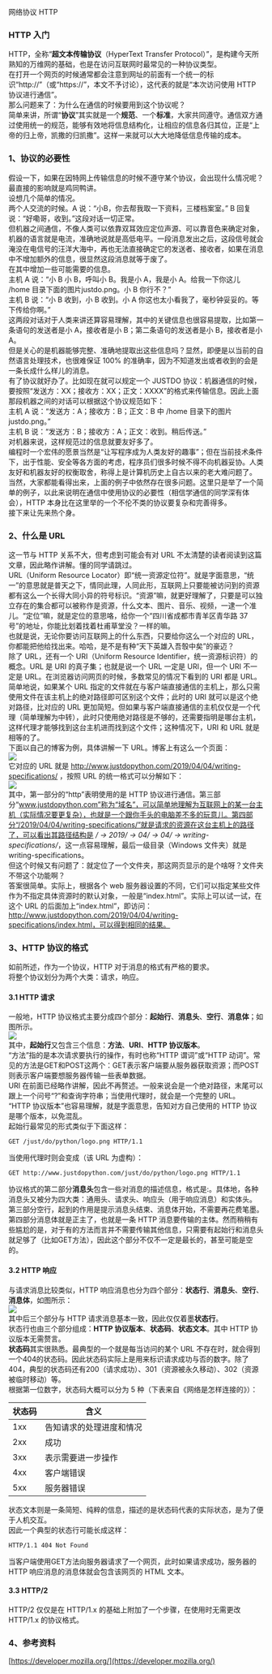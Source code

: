 网络协议 HTTP
<a name="eW3mO"></a>
### HTTP 入门
HTTP，全称“**超文本传输协议**（HyperText Transfer Protocol）”，是构建今天所熟知的万维网的基础，也是在访问互联网时最常见的一种协议类型。<br />在打开一个网页的时候通常都会注意到网址的前面有一个统一的标识“http://”（或“https://”，本文不予讨论），这代表的就是“本次访问使用 HTTP 协议进行通信”。<br />那么问题来了：为什么在通信的时候要用到这个协议呢？<br />简单来讲，所谓“**协议**”其实就是一个**规范**、一个**标准**，大家共同遵守。通信双方通过使用统一的规范，能够有效地将信息结构化，让相应的信息各归其位，正是“上帝的归上帝，凯撒的归凯撒”。这样一来就可以大大地降低信息传输的成本。
<a name="YdtjC"></a>
### 1、协议的必要性
假设一下，如果在因特网上传输信息的时候不遵守某个协议，会出现什么情况呢？最直接的影响就是鸡同鸭讲。<br />设想几个简单的情况。<br />两个人交流的时候。A 说：“小B，你去帮我取一下资料，三楼档案室。” B 回复说：“好嘞哥，收到。”这段对话一切正常。<br />但机器之间通信，不像人类可以依靠双耳效应定位声源、可以靠音色来确定对象，机器的语言就是电流，准确地说就是高低电平。一段消息发出之后，这段信号就会淹没在电信号的汪洋大海中，再也无法直接确定它的发送者、接收者，如果在消息中不增加额外的信息，很显然这段消息就等于废了。<br />在其中增加一些可能需要的信息。<br />主机 A 说：“小 B 小 B，呼叫小 B。我是小 A，我是小 A。给我一下你这儿 /home 目录下面的图片justdo.png。小 B 你行不？”<br />主机 B 说：“小 B 收到，小 B 收到。小 A 你这也太小看我了，毫秒钟妥妥的。等下传给你啊。”<br />这两段对话对于人类来讲还算容易理解，其中的关键信息也很容易提取，比如第一条语句的发送者是小 A，接收者是小 B；第二条语句的发送者是小 B，接收者是小 A。<br />但是关心的是机器能够完整、准确地提取出这些信息吗？显然，即便是以当前的自然语言处理技术，也很难保证 100% 的准确率，因为不知道发出或者收到的会是一条长成什么样儿的消息。<br />有了协议就好办了。比如现在就可以规定一个 JUSTDO 协议：机器通信的时候，要按照“发送方：XX；接收方：XX；正文：XXXX”的格式来传输信息。因此上面那段机器之间的对话可以根据这个协议规范如下：<br />主机 A 说：“发送方：A；接收方：B；正文：B 中 /home 目录下的图片 justdo.png。”<br />主机 B 说：“发送方：B；接收方：A；正文：收到。稍后传送。”<br />对机器来说，这样规范过的信息就要友好多了。<br />编程时一个宏伟的愿景当然是“让写程序成为人类友好的趣事”；但在当前技术条件下，出于性能、安全等各方面的考虑，程序员们很多时候不得不向机器妥协。人类友好和机器友好的权衡取舍，称得上是计算机历史上自古以来的老大难问题了。<br />当然，大家都能看得出来，上面的例子中依然存在很多问题。这里只是举了一个简单的例子，以此来说明在通信中使用协议的必要性（相信学通信的同学深有体会），HTTP 本身比在这里举的一个不伦不类的协议要复杂和完善得多。<br />接下来让先来热个身。
<a name="ZsWWk"></a>
### 2、什么是 URL
这一节与 HTTP 关系不大，但考虑到可能会有对 URL 不太清楚的读者阅读到这篇文章，因此略作讲解。懂的同学请跳过。<br />URL（Uniform Resource Locator）即“统一资源定位符”。就是字面意思，“统一”的意思就是普天之下，情同此理，人同此形，互联网上只要能被访问到的资源都有这么一个长得大同小异的符号标识。“资源”嘛，就更好理解了，只要是可以独立存在的集合都可以被称作是资源，什么文本、图片、音乐、视频，一逮一个准儿。“定位”嘛，就是定位的意思咯，给你一个“四川省成都市青羊区青华路 37 号”的地址，你能比划着找着杜甫草堂没？一样的嘛。<br />也就是说，无论你要访问互联网上的什么东西，只要给你这么一个对应的 URL，你都能把他给找出来。哈哈，是不是有种“天下英雄入吾彀中矣”的豪迈？<br />除了 URL，还有一个 URI（Uniform Resource Identifier，统一资源标识符）的概念。URL 是 URI 的真子集；也就是说一个 URL 一定是 URI，但一个 URI 不一定是 URL。在浏览器访问网页的时候，多数常见的情况下看到的 URI 都是 URL。<br />简单地说，如果某个 URL 指定的文件就在与客户端直接通信的主机上，那么只需使用文件在该主机上的绝对路径即可区别这个文件；此时的 URI 就可以是这个绝对路径，比对应的 URL 更加简短。但如果与客户端直接通信的主机仅仅是一个代理（简单理解为中转），此时只使用绝对路径是不够的，还需要指明是哪台主机，这样代理才能够找到这台主机进而找到这个文件；这种情况下，URI 和 URL 就是相等的了。<br />下面以自己的博客为例，具体讲解一下 URL。博客上有这么一个页面：<br />![](https://cdn.nlark.com/yuque/0/2022/png/396745/1648290656675-fe1988e2-c23e-4401-8da1-4a4a9cb7887e.png#clientId=u6edc2edf-fbbc-4&from=paste&id=u72861375&originHeight=473&originWidth=1080&originalType=url&ratio=1&rotation=0&showTitle=false&status=done&style=shadow&taskId=uc020717b-c942-4953-94da-4786981524f&title=)<br />它对应的 URL 就是  http://www.justdopython.com/2019/04/04/writing-specifications/ ，按照 URL 的统一格式可以分解如下：<br />![](https://cdn.nlark.com/yuque/0/2022/png/396745/1648290656721-e93795db-e603-426e-a98b-56341ed4fd87.png#clientId=u6edc2edf-fbbc-4&from=paste&id=u4743c177&originHeight=139&originWidth=1080&originalType=url&ratio=1&rotation=0&showTitle=false&status=done&style=shadow&taskId=u59b9512c-83cd-4539-99b6-c4b026ff403&title=)<br />其中，第一部分的“http”表明使用的是 HTTP 协议进行通信。第三部分“www.justdopython.com”称为“域名”，可以简单地理解为互联网上的某一台主机（实际情况要更复杂），也就是一个跟你手头的电脑差不多的玩意儿。第四部分“/2019/04/04/writing-specifications/”就是请求的资源在这台主机上的路径了，可以看出其路径结构是 _/ -> 2019/ -> 04/ -> 04/ -> writing-specifications/_，这一点容易理解，最后一级目录（Windows 文件夹）就是 writing-specifications。<br />但这个时候又有问题了：就定位了一个文件夹，那这网页显示的是个啥呀？文件夹不带这个功能啊？<br />答案很简单。实际上，根据各个 web 服务器设置的不同，它们可以指定某些文件作为不指定具体资源时的默认对象，一般是“index.html”。实际上可以试一试，在这个 URL 的后面加上“index.html”，即访问：http://www.justdopython.com/2019/04/04/writing-specifications/index.html，可以得到相同的结果。
<a name="y5MDS"></a>
### 3、HTTP 协议的格式
如前所述，作为一个协议，HTTP 对于消息的格式有严格的要求。<br />将整个协议划分为两个大类：请求，响应。
<a name="Fox7M"></a>
#### 3.1 HTTP 请求
一般地，HTTP 协议格式主要分成四个部分：**起始行**、**消息头**、**空行**、**消息体**；如图所示。<br />![](https://cdn.nlark.com/yuque/0/2022/png/396745/1648290656697-a5d04659-7526-4aa9-90f7-17b878fa78fc.png#clientId=u6edc2edf-fbbc-4&from=paste&id=u5f2d4e39&originHeight=416&originWidth=346&originalType=url&ratio=1&rotation=0&showTitle=false&status=done&style=none&taskId=u6704b149-df5c-427c-90f9-349f307c246&title=)<br />其中，**起始行**又包含三个信息：**方法**、**URI**、**HTTP 协议版本**。<br />“方法”指的是本次请求要执行的操作，有时也称“HTTP 谓词”或“HTTP 动词”。常见的方法是GET和POST这两个：GET表示客户端要从服务器获取资源；而POST则表示客户端要想服务器传输一些表单数据。<br />URI 在前面已经略作讲解，因此不再赘述。一般来说会是一个绝对路径，末尾可以跟上一个问号“?”和查询字符串；当使用代理时，就会是一个完整的 URL。<br />“HTTP 协议版本”也容易理解，就是字面意思，告知对方自己使用的 HTTP 协议是哪个版本，以免混乱。<br />起始行最常见的形式类似于下面这样：
```http
GET /just/do/python/logo.png HTTP/1.1
```
当使用代理时则会变成（该 URL 为虚构）：
```http
GET http://www.justdopython.com/just/do/python/logo.png HTTP/1.1
```
协议格式的第二部分**消息头**包含一些对消息的描述信息，格式是<field>:<value>。具体地，各种消息头又被分为四大类：通用头、请求头、响应头（用于响应消息）和实体头。<br />第三部分空行，起到的作用是提示消息头结束、消息体开始，不需要再花费笔墨。<br />第四部分消息体就是正主了，也就是一条 HTTP 消息要传输的主体。然而稍稍有些尴尬的是，对于有的方法而言并不需要传输其他信息，只需要有起始行和消息头就足够了（比如GET方法），因此这个部分不仅不一定是最长的，甚至可能是空的。
<a name="TKuOb"></a>
#### 3.2 HTTP 响应
与请求消息比较类似，HTTP 响应消息也分为四个部分：**状态行**、**消息头**、**空行**、**消息体**，如图所示：<br />![](https://cdn.nlark.com/yuque/0/2022/png/396745/1648290656739-9c311e76-8c11-4edf-ae80-bdbf6c93e671.png#clientId=u6edc2edf-fbbc-4&from=paste&id=u67fc560e&originHeight=415&originWidth=346&originalType=url&ratio=1&rotation=0&showTitle=false&status=done&style=none&taskId=u46596701-3457-4e54-b952-37fbc057eac&title=)<br />其中后三个部分与 HTTP 请求消息基本一致，因此仅仅着墨**状态行**。<br />状态行也由三个部分组成：**HTTP 协议版本**、**状态码**、**状态文本**。其中 HTTP 协议版本无需赘言。<br />**状态码**其实很熟悉。最典型的一个就是每当访问的某个 URL 不存在时，就会得到一个404的状态码。因此状态码实际上是用来标识请求成功与否的数字。除了404，典型的状态码还有200（请求成功）、301（资源被永久移动）、302（资源被临时移动）等。<br />根据第一位数字，状态码大概可以分为 5 种（下表来自《网络是怎样连接的》）：

| 状态码 | 含义 |
| --- | --- |
| 1xx | 告知请求的处理进度和情况 |
| 2xx | 成功 |
| 3xx | 表示需要进一步操作 |
| 4xx | 客户端错误 |
| 5xx | 服务器错误 |

状态文本则是一条简短、纯粹的信息，描述的是状态码代表的实际状态，是为了便于人机交互。<br />因此一个典型的状态行可能长成这样：
```http
HTTP/1.1 404 Not Found
```
当客户端使用GET方法向服务器请求了一个网页，此时如果请求成功，服务器的 HTTP 响应消息的消息体就会包含该网页的 HTML 文本。
<a name="noSNc"></a>
#### 3.3 HTTP/2
HTTP/2 仅仅是在 HTTP/1.x 的基础上附加了一个步骤，在使用时无需更改 HTTP/1.x 的协议格式。
<a name="vBj7S"></a>
### 4、参考资料
[https://developer.mozilla.org/](https://developer.mozilla.org/)
